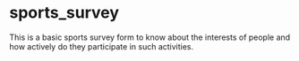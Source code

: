 # sports_survey
This is a basic sports survey form to know about the interests of people and how actively do they participate in such activities.
